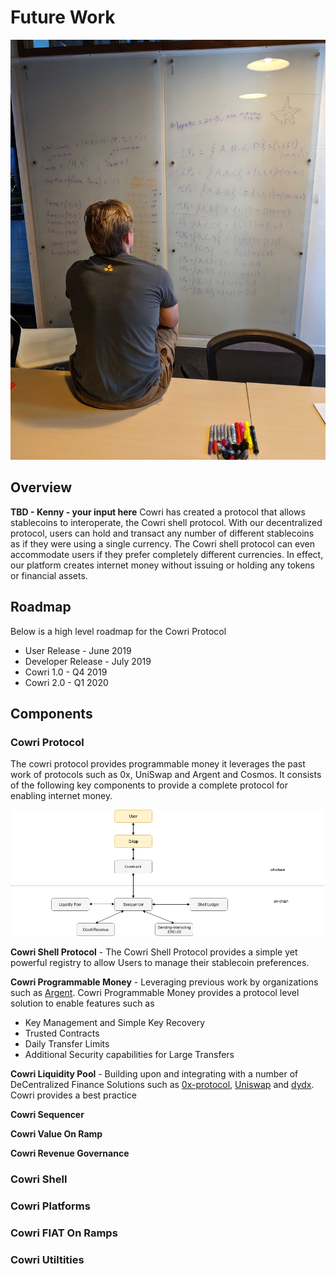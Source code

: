 # Future Work

![Cowri Future Work](../img/liquidityPoolKenny.jpg)

## Overview

**TBD - Kenny - your input here**
Cowri has created a protocol that allows stablecoins to interoperate, the Cowri shell protocol. With our decentralized protocol, users can hold and transact any number of different stablecoins as if they were using a single currency. The Cowri shell protocol can even accommodate users if they prefer completely different currencies. In effect, our platform creates internet money without issuing or holding any tokens or financial assets.

## Roadmap

Below is a high level roadmap for the Cowri Protocol
* User Release - June 2019
* Developer Release -  July 2019
* Cowri 1.0 - Q4 2019
* Cowri 2.0 - Q1 2020

## Components

### Cowri Protocol
The cowri protocol provides programmable money it leverages the past work of protocols such as 0x, UniSwap and Argent and Cosmos. It consists of the following key components to provide a complete protocol for enabling internet money.

![Cowri Architecture](../img/architecture.png)

**Cowri Shell Protocol** - The Cowri Shell Protocol provides a simple yet powerful registry to allow Users to manage their stablecoin preferences.

**Cowri Programmable Money** - Leveraging previous work by organizations such as [Argent](https://www.argent.xyz/). Cowri Programmable Money provides a protocol level solution to enable features such as
* Key Management and Simple Key Recovery
* Trusted Contracts
* Daily Transfer Limits
* Additional Security capabilities for Large Transfers

**Cowri Liquidity Pool** - Building upon and integrating with a number of DeCentralized Finance Solutions such as [0x-protocol](https://0x.org/), [Uniswap](https://uniswap.io/) and [dydx](https://dydx.exchange/). Cowri provides a best practice 

**Cowri Sequencer**

**Cowri Value On Ramp**

**Cowri Revenue Governance**

### Cowri Shell

### Cowri Platforms

### Cowri FIAT On Ramps

### Cowri Utiltities


